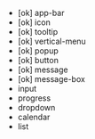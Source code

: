 - [ok] app-bar
- [ok] icon
- [ok] tooltip
- [ok] vertical-menu
- [ok] popup
- [ok] button
- [ok] message
- [ok] message-box
- input
- progress
- dropdown
- calendar
- list